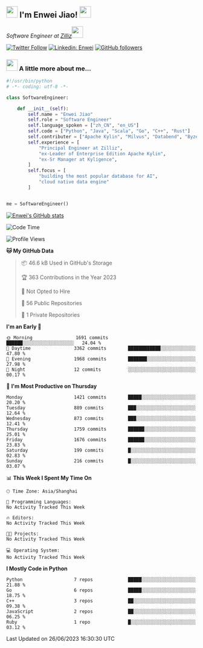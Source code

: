 <h2><img src="https://emojis.slackmojis.com/emojis/images/1531849430/4246/blob-sunglasses.gif?1531849430" width="30"/> I'm  Enwei Jiao! <img src="https://media.giphy.com/media/juBt25nT1KGys/giphy.gif" width=30> </h2>
<!-- <img align='right' src="https://media.giphy.com/media/M9gbBd9nbDrOTu1Mqx/giphy.gif" width="230"> -->
<p><em>Software Engineer at <a href="https://zilliz.com/">Zilliz</a><img src="https://media.giphy.com/media/WUlplcMpOCEmTGBtBW/giphy.gif" width="30"></em></p>

[![Twitter Follow](https://img.shields.io/twitter/follow/misteranmol?label=Follow)](https://twitter.com/intent/follow?screen_name=EnweiJiao)
[![Linkedin: Enwei](https://img.shields.io/badge/-enwei-blue?style=&logo=Linkedin&logoColor=white&link=https://www.linkedin.com/in/enwei-jiao-41192a97)](https://www.linkedin.com/in/enwei-jiao-41192a97/)
[![GitHub followers](https://img.shields.io/github/followers/jiaoew1991?label=Follow&style=social)](https://github.com/jiaoew1991)


### <img src="https://media.giphy.com/media/VgCDAzcKvsR6OM0uWg/giphy.gif" width="30"> A little more about me...  

```python
#!/usr/bin/python
# -*- coding: utf-8 -*-

class SoftwareEngineer:

    def __init__(self):
        self.name = "Enwei Jiao"
        self.role = "Software Engineer"
        self.language_spoken = ["zh_CN", "en_US"]
        self.code = ["Python", "Java", "Scala", "Go", "C++", "Rust"]
        self.contributer = ["Apache Kylin", "Milvus", "Databend", "Byzer-Lang"]
        self.experience = [
            "Principal Engineer at Zilliz",
            "ex-Leader of Enterprise Edition Apache Kylin",
            "ex-Sr Manager at Kyligence",
        ]
        self.focus = [
            "building the most popular database for AI",
            "cloud native data engine"
        ]


me = SoftwareEngineer()
```

[![Enwei's GitHub stats](https://github-readme-stats.vercel.app/api?username=jiaoew1991&count_private=true&show_icons=true)](https://github.com/jiaoew1991/jiaoew1991)

<!-- [![Top Langs](https://github-readme-stats.vercel.app/api/top-langs/?username=jiaoew1991&layout=compact)](https://github.com/jiaoew1991/jiaoew1991) -->

<!--START_SECTION:waka-->
![Code Time](http://img.shields.io/badge/Code%20Time-635%20hrs%2053%20mins-blue)

![Profile Views](http://img.shields.io/badge/Profile%20Views-4-blue)

**🐱 My GitHub Data** 

> 📦 46.6 kB Used in GitHub's Storage 
 > 
> 🏆 363 Contributions in the Year 2023
 > 
> 🚫 Not Opted to Hire
 > 
> 📜 56 Public Repositories 
 > 
> 🔑 1 Private Repositories 
 > 
**I'm an Early 🐤** 

```text
🌞 Morning                1691 commits        ██████░░░░░░░░░░░░░░░░░░░   24.04 % 
🌆 Daytime                3362 commits        ████████████░░░░░░░░░░░░░   47.80 % 
🌃 Evening                1968 commits        ███████░░░░░░░░░░░░░░░░░░   27.98 % 
🌙 Night                  12 commits          ░░░░░░░░░░░░░░░░░░░░░░░░░   00.17 % 
```
📅 **I'm Most Productive on Thursday** 

```text
Monday                   1421 commits        █████░░░░░░░░░░░░░░░░░░░░   20.20 % 
Tuesday                  889 commits         ███░░░░░░░░░░░░░░░░░░░░░░   12.64 % 
Wednesday                873 commits         ███░░░░░░░░░░░░░░░░░░░░░░   12.41 % 
Thursday                 1759 commits        ██████░░░░░░░░░░░░░░░░░░░   25.01 % 
Friday                   1676 commits        ██████░░░░░░░░░░░░░░░░░░░   23.83 % 
Saturday                 199 commits         █░░░░░░░░░░░░░░░░░░░░░░░░   02.83 % 
Sunday                   216 commits         █░░░░░░░░░░░░░░░░░░░░░░░░   03.07 % 
```


📊 **This Week I Spent My Time On** 

```text
🕑︎ Time Zone: Asia/Shanghai

💬 Programming Languages: 
No Activity Tracked This Week

🔥 Editors: 
No Activity Tracked This Week

🐱‍💻 Projects: 
No Activity Tracked This Week

💻 Operating System: 
No Activity Tracked This Week
```

**I Mostly Code in Python** 

```text
Python                   7 repos             █████░░░░░░░░░░░░░░░░░░░░   21.88 % 
Go                       6 repos             █████░░░░░░░░░░░░░░░░░░░░   18.75 % 
C++                      3 repos             ██░░░░░░░░░░░░░░░░░░░░░░░   09.38 % 
JavaScript               2 repos             ██░░░░░░░░░░░░░░░░░░░░░░░   06.25 % 
Ruby                     1 repo              █░░░░░░░░░░░░░░░░░░░░░░░░   03.12 % 
```




 Last Updated on 26/06/2023 16:30:30 UTC
<!--END_SECTION:waka-->
